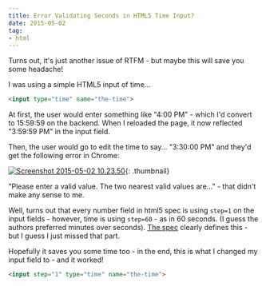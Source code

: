 ```yaml
---
title: Error Validating Seconds in HTML5 Time Input?
date: 2015-05-02
tag:
- html
---
```

Turns out, it's just another issue of RTFM - but maybe this will save you some headache!

<!--more-->

I was using a simple HTML5 input of time...

```html
<input type="time" name="the-time">
```

At first, the user would enter something like "4:00 PM" - which I'd convert to 15:59:59 on the backend.  When I reloaded the page, it now reflected "3:59:59 PM" in the input field.

Then, the user would go to edit the time to say... "3:30:00 PM" and they'd get the following error in Chrome:

[![Screenshot 2015-05-02 10.23.50](/uploads/2015/Screenshot-2015-05-02-10.23.50-300x101.png)](/uploads/2015/Screenshot-2015-05-02-10.23.50-300x101.png){: .thumbnail}

"Please enter a valid value.  The two nearest valid values are..." - that didn't make any sense to me.

Well, turns out that every number field in html5 spec is using `step=1` on the input fields - however, time is using `step=60` - as in 60 seconds.  (I guess the authors preferred minutes over seconds).  [The spec](https://html.spec.whatwg.org/multipage/forms.html#time-state-(type=time)) clearly defines this - but I guess I just missed that part.

Hopefully it saves you some time too - in the end, this is what I changed my input field to - and it worked!

```html
<input step="1" type="time" name="the-time">
```
